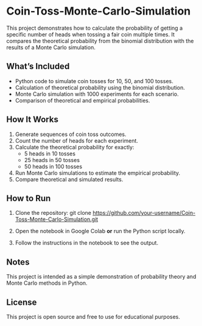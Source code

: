 # Coin-Toss-Monte-Carlo-Simulation

This project demonstrates how to calculate the probability of getting a specific number of heads when tossing a fair coin multiple times. It compares the theoretical probability from the binomial distribution with the results of a Monte Carlo simulation.

## What’s Included

- Python code to simulate coin tosses for 10, 50, and 100 tosses.
- Calculation of theoretical probability using the binomial distribution.
- Monte Carlo simulation with 1000 experiments for each scenario.
- Comparison of theoretical and empirical probabilities.

## How It Works

1. Generate sequences of coin toss outcomes.
2. Count the number of heads for each experiment.
3. Calculate the theoretical probability for exactly:
   - 5 heads in 10 tosses
   - 25 heads in 50 tosses
   - 50 heads in 100 tosses
4. Run Monte Carlo simulations to estimate the empirical probability.
5. Compare theoretical and simulated results.

## How to Run

1. Clone the repository:
git clone https://github.com/your-username/Coin-Toss-Monte-Carlo-Simulation.git

2. Open the notebook in Google Colab **or** run the Python script locally.

3. Follow the instructions in the notebook to see the output.

## Notes

This project is intended as a simple demonstration of probability theory and Monte Carlo methods in Python.

## License

This project is open source and free to use for educational purposes.
